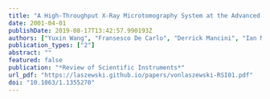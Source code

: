 ```yaml
---
title: "A High-Throughput X-Ray Microtomography System at the Advanced Photon Source"
date: 2001-04-01
publishDate: 2019-08-17T13:42:57.990193Z
authors: ["Yuxin Wang", "Fransesco De Carlo", "Derrick Mancini", "Ian McNulty", "Brian Tieman", "John Bresnahan", "Ian Foster", "Joseph Insley", "Peter Lane", "Gregor von Laszewski", "Carl Kesselman", "Mei-Hui Su", "Marcus Thiebaux"]
publication_types: ["2"]
abstract: ""
featured: false
publication: "*Review of Scientific Instruments*"
url_pdf: "https://laszewski.github.io/papers/vonlaszewski-RSI01.pdf"
doi: "10.1063/1.1355270"
---
```


